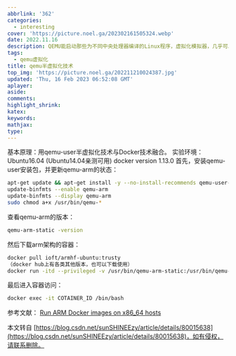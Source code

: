 ```yaml
---
abbrlink: '362'
categories:
  - interesting
cover: 'https://picture.noel.ga/202302161505324.webp'
date: 2022.11.16
description: QEMU能启动那些为不同中央处理器编译的Linux程序，虚拟化模拟器，几乎可以模拟任何硬件设备
tags:
  - qemu虚拟化
title: qemu半虚拟化技术
top_img: 'https://picture.noel.ga/202211210024387.jpg'
updated: 'Thu, 16 Feb 2023 06:52:08 GMT'
aplayer:
aside:
comments:
highlight_shrink:
katex:
keywords:
mathjax:
type:
---
```

基本原理：用qemu-user半虚拟化技术与Docker技术融合。
实验环境：Ubuntu16.04 (Ubuntu14.04亲测可用) docker version 1.13.0
首先，安装qemu-user安装包，并更新qemu-arm的状态：

```bash
apt-get update && apt-get install -y --no-install-recommends qemu-user-static binfmt-support
update-binfmts --enable qemu-arm
update-binfmts --display qemu-arm
sudo chmod a+x /usr/bin/qemu-*
```

查看qemu-arm的版本：

```bash
qemu-arm-static -version
```

然后下载arm架构的容器：

```bash
docker pull ioft/armhf-ubuntu:trusty
（docker hub上有各类其他版本，也可以下载使用）
docker run -itd --privileged -v /usr/bin/qemu-arm-static:/usr/bin/qemu-arm-static ioft/armhf-ubuntu:trusty /bin/bash（永久有效的容器）
```

最后进入容器访问：

```bash
docker exec -it COTAINER_ID /bin/bash
```

参考文献：
[Run ARM Docker images on x86\_64 hosts](https://blog.ubergarm.com/#/blog/archive/archive-arm-docker-images-on-x86-64)

本文转自 [https://blog.csdn.net/sunSHINEEzy/article/details/80015638](https://blog.csdn.net/sunSHINEEzy/article/details/80015638)，如有侵权，请联系删除。
